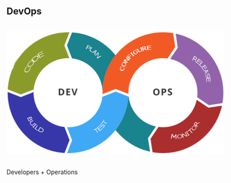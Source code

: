<h2 style="text-transform: none;"> DevOps </h2>
<img src="media\images\512px-Devops-toolchain.svg.png" alt="Jenkins" style="margin: 15px 0px;
                                                                            background: none;
                                                                            border: 0;
                                                                            box-shadow: none;">

Developers + Operations
